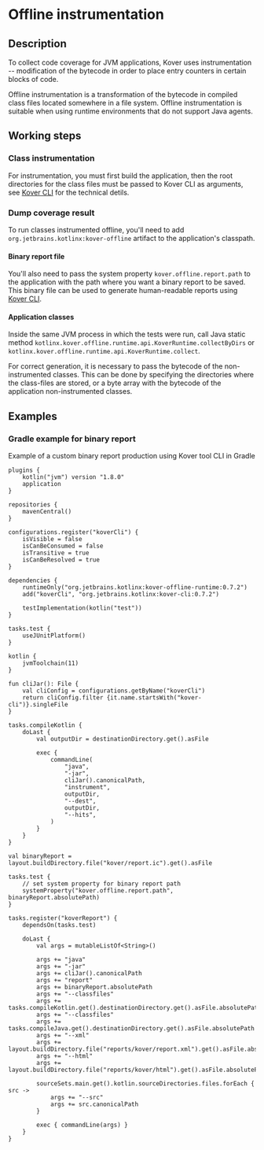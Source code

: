 # Offline instrumentation

## Description

To collect code coverage for JVM applications, Kover uses instrumentation -- modification of the bytecode in order to place entry counters in certain blocks of code.

Offline instrumentation is a transformation of the bytecode in compiled class files located somewhere in a file system.
Offline instrumentation is suitable when using runtime environments that do not support Java agents.

## Working steps

### Class instrumentation

For instrumentation, you must first build the application, then the root directories for the class files 
must be passed to Kover CLI as arguments, see [Kover CLI](../cli#offline-instrumentation) for the technical detils.

### Dump coverage result

To run classes instrumented offline, you'll need to add `org.jetbrains.kotlinx:kover-offline` artifact to the application's classpath.

#### Binary report file

You'll also need to pass the system property `kover.offline.report.path` to the application with the path where you want a binary report to be saved.
This binary file can be used to generate human-readable reports using [Kover CLI](../cli#generating-reports).

#### Application classes

Inside the same JVM process in which the tests were run, call Java static method `kotlinx.kover.offline.runtime.api.KoverRuntime.collectByDirs` or `kotlinx.kover.offline.runtime.api.KoverRuntime.collect`.

For correct generation, it is necessary to pass the bytecode of the non-instrumented classes.
This can be done by specifying the directories where the class-files are stored, or a byte array with the bytecode of the application non-instrumented classes.

## Examples

### Gradle example for binary report

Example of a custom binary report production using Kover tool CLI in Gradle
```
plugins {
    kotlin("jvm") version "1.8.0"
    application
}

repositories {
    mavenCentral()
}

configurations.register("koverCli") {
    isVisible = false
    isCanBeConsumed = false
    isTransitive = true
    isCanBeResolved = true
}

dependencies {
    runtimeOnly("org.jetbrains.kotlinx:kover-offline-runtime:0.7.2")
    add("koverCli", "org.jetbrains.kotlinx:kover-cli:0.7.2")

    testImplementation(kotlin("test"))
}

tasks.test {
    useJUnitPlatform()
}

kotlin {
    jvmToolchain(11)
}

fun cliJar(): File {
    val cliConfig = configurations.getByName("koverCli")
    return cliConfig.filter {it.name.startsWith("kover-cli")}.singleFile
}

tasks.compileKotlin {
    doLast {
        val outputDir = destinationDirectory.get().asFile

        exec {
            commandLine(
                "java",
                "-jar",
                cliJar().canonicalPath,
                "instrument",
                outputDir,
                "--dest",
                outputDir,
                "--hits",
            )
        }
    }
}

val binaryReport = layout.buildDirectory.file("kover/report.ic").get().asFile

tasks.test {
    // set system property for binary report path 
    systemProperty("kover.offline.report.path", binaryReport.absolutePath)
}

tasks.register("koverReport") {
    dependsOn(tasks.test)

    doLast {
        val args = mutableListOf<String>()

        args += "java"
        args += "-jar"
        args += cliJar().canonicalPath
        args += "report"
        args += binaryReport.absolutePath
        args += "--classfiles"
        args += tasks.compileKotlin.get().destinationDirectory.get().asFile.absolutePath
        args += "--classfiles"
        args += tasks.compileJava.get().destinationDirectory.get().asFile.absolutePath
        args += "--xml"
        args += layout.buildDirectory.file("reports/kover/report.xml").get().asFile.absolutePath
        args += "--html"
        args += layout.buildDirectory.file("reports/kover/html").get().asFile.absolutePath

        sourceSets.main.get().kotlin.sourceDirectories.files.forEach { src ->
            args += "--src"
            args += src.canonicalPath
        }

        exec { commandLine(args) }
    }
}

```
